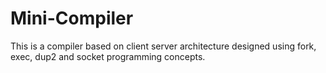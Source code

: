 # Mini-Compiler
This is a compiler based on client server architecture designed using fork, exec, dup2 and socket programming concepts.
